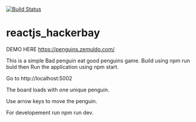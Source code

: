 [![Build Status](https://travis-ci.org/zemuldo/reactjs_hackerbay.svg?branch=master)](https://travis-ci.org/zemuldo/reactjs_hackerbay)

# reactjs_hackerbay

DEMO HERE https://penguins.zemuldo.com/

This is a simple Bad penguin eat good penguins game. Build using npm run buld then Run the application using npm start.

Go to http://localhost:5002

The board loads with one unique penguin.

 Use arrow keys to move the penguin.

For developement run npm run dev.
